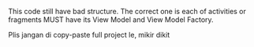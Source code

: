 This code still have bad structure. The correct one is each of activities or fragments MUST have its View Model and View Model Factory.

Plis jangan di copy-paste full project le, mikir dikit
